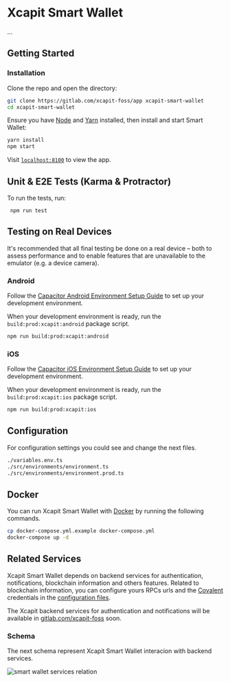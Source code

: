 # Xcapit Smart Wallet

...

## Getting Started

### Installation

Clone the repo and open the directory:

```sh
git clone https://gitlab.com/xcapit-foss/app xcapit-smart-wallet
cd xcapit-smart-wallet
```

Ensure you have [Node](https://nodejs.org/) and [Yarn](https://yarnpkg.com/) installed, then install and start Smart Wallet:

```sh
yarn install
npm start
```

Visit [`localhost:8100`](http://localhost:8100/) to view the app.

## Unit & E2E Tests (Karma & Protractor)

To run the tests, run:

```
 npm run test
```

## Testing on Real Devices

It's recommended that all final testing be done on a real device – both to assess performance and to enable features that are unavailable to the emulator (e.g. a device camera).

### Android

Follow the [Capacitor Android Environment Setup Guide](https://capacitorjs.com/docs/getting-started/environment-setup#android-development) to set up your development environment.

When your development environment is ready, run the `build:prod:xcapit:android` package script.

```sh
npm run build:prod:xcapit:android
```

### iOS

Follow the [Capacitor iOS Environment Setup Guide](https://capacitorjs.com/docs/getting-started/environment-setup#ios-development) to set up your development environment.

When your development environment is ready, run the `build:prod:xcapit:ios` package script.

```sh
npm run build:prod:xcapit:ios
```

## Configuration

For configuration settings you could see and change the next files.

```sh
./variables.env.ts
./src/environments/environment.ts
./src/environments/environment.prod.ts
```

## Docker

You can run Xcapit Smart Wallet with [Docker](https://www.docker.com/) by running the following commands.

```sh
cp docker-compose.yml.example docker-compose.yml
docker-compose up -d
```

## Related Services

Xcapit Smart Wallet depends on backend services for authentication, notifications, blockchain information and others features.
Related to blockchain information, you can configure yours RPCs urls and the [Covalent](https://www.covalenthq.com/) credentials in the [configuration files](#configuration).

The Xcapit backend services for authentication and notifications will be available in [gitlab.com/xcapit-foss](https://gitlab.com/xcapit-foss) soon.

### Schema

The next schema represent Xcapit Smart Wallet interacion with backend services.

![smart wallet services relation](https://gitlab.com/xcapit-foss/documentation/-/raw/main/static/img/smart_wallet/XcapitSmartWallet_services_interaction.jpeg)
